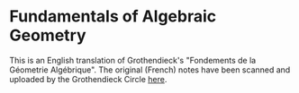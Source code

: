 # Fundamentals of Algebraic Geometry

This is an English translation of Grothendieck's "Fondements de la Géometrie Algébrique".
The original (French) notes have been scanned and uploaded by the Grothendieck Circle [here](https://webusers.imj-prg.fr/~leila.schneps/grothendieckcircle/FGA.pdf).
